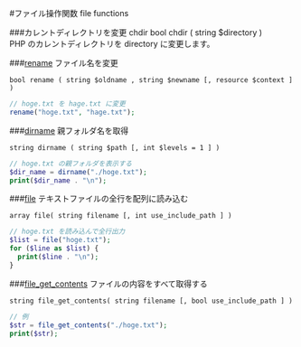 #ファイル操作関数 file functions

###カレントディレクトリを変更 chdir
bool chdir ( string $directory )  
PHP のカレントディレクトリを directory に変更します。


###[rename](http://php.net/manual/ja/function.rename.php)
ファイル名を変更

`bool rename ( string $oldname , string $newname [, resource $context ] )`

```php
// hoge.txt を hage.txt に変更
rename("hoge.txt", "hage.txt");
```

###[dirname](http://php.net/manual/ja/function.dirname.php)
親フォルダ名を取得 

`string dirname ( string $path [, int $levels = 1 ] )`

```php
// hoge.txt の親フォルダを表示する
$dir_name = dirname("./hoge.txt");
print($dir_name . "\n");
```

###[file](http://php.net/manual/ja/function.file.php)
テキストファイルの全行を配列に読み込む

`array file( string filename [, int use_include_path ] )`

```php
// hoge.txt を読み込んで全行出力
$list = file("hoge.txt");
for ($line as $list) {
  print($line . "\n");
}
```

###[file_get_contents](http://php.net/manual/ja/function.file-get-contents.php)
ファイルの内容をすべて取得する

`string file_get_contents( string filename [, bool use_include_path ] )`

```php
// 例
$str = file_get_contents("./hoge.txt");
print($str);
```